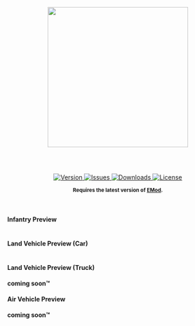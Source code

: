 <p align="center">
    <img src="https://github.com/EMod-ArmA/emod3/raw/master/extras/assets/logo/emblem.png" width="320">
</p>

<p align="center" style="margin-top: 60px;">
    <a href="https://github.com/EMod-ArmA/emod3_fov/releases/latest">
        <img src="https://img.shields.io/badge/Version-0.0.0-blue.svg?style=flat-square" alt="Version">
    </a>
    <a href="https://github.com/EMod-ArmA/emod3_fov/issues">
        <img src="https://img.shields.io/github/issues-raw/EMod-ArmA/emod3_fov.svg?style=flat-square&label=Issues" alt="Issues">
    </a>
    <a href="https://github.com/EMod-ArmA/emod3_fov/releases">
        <img src="https://img.shields.io/github/downloads/EMod-ArmA/emod3_fov/total.svg?style=flat-square&label=Downloads" alt="Downloads">
    </a>
    <a href="https://github.com/EMod-ArmA/emod3_fov/blob/master/LICENSE">
        <img src="https://img.shields.io/badge/License-GPLv2-red.svg?style=flat-square" alt="License">
    </a>
</p>

<p align="center">
    <sup><strong>Requires the latest version of <a href="https://github.com/EMod-ArmA/EMod3/releases">EMod</a>.
</p>

<br/>
<h4>Infantry Preview</h4>
<img src="http://fs5.directupload.net/images/151211/jpwiv3if.jpg" alt="" />
<br/>

<h4>Land Vehicle Preview (Car)</h4>
<img src="http://fs5.directupload.net/images/151211/wi8d7kxy.jpg" alt="" />
<br/>

<h4>Land Vehicle Preview (Truck)</h4>
coming soon™
<br/>
</div>

<h4>Air Vehicle Preview</h4>
coming soon™
<br/>
</div>
